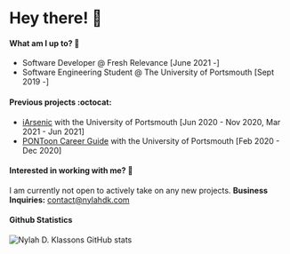# Hey there! 🌸

#### What am I up to? 🐨
* Software Developer @ Fresh Relevance [June 2021 -]
* Software Engineering Student @ The University of Portsmouth [Sept 2019 -]

#### Previous projects :octocat:
* [iArsenic](https://github.com/portsoc/iArsenic) with the University of Portsmouth [Jun 2020 - Nov 2020, Mar 2021 - Jun 2021]
* [PONToon Career Guide](https://github.com/pontoonapps/CareerGuide) with the University of Portsmouth [Feb 2020 - Dec 2020]

#### Interested in working with me? 🔭
I am currently not open to actively take on any new projects.
**Business Inquiries:** contact@nylahdk.com


#### Github Statistics
![Nylah D. Klassons GitHub stats](https://github-readme-stats.vercel.app/api?username=txjson&count_private=true)
